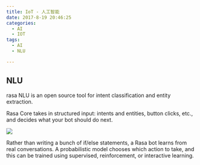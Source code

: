 ```yaml
---
title: IoT - 人工智能
date: 2017-8-19 20:46:25
categories:
  - AI
  - IOT
tags:
  - AI
  - NLU

---
```


## NLU

rasa NLU is an open source tool for intent classification and entity extraction.

Rasa Core takes in structured input: intents and entities, button clicks, etc., and decides what your bot should do next.

![](https://lastmile-rasa-dm.readthedocs-hosted.com/en/latest/_images/rasa_arch.png)


Rather than writing a bunch of if/else statements, a Rasa bot learns from real conversations. A probabilistic model chooses which action to take, and this can be trained using supervised, reinforcement, or interactive learning.
